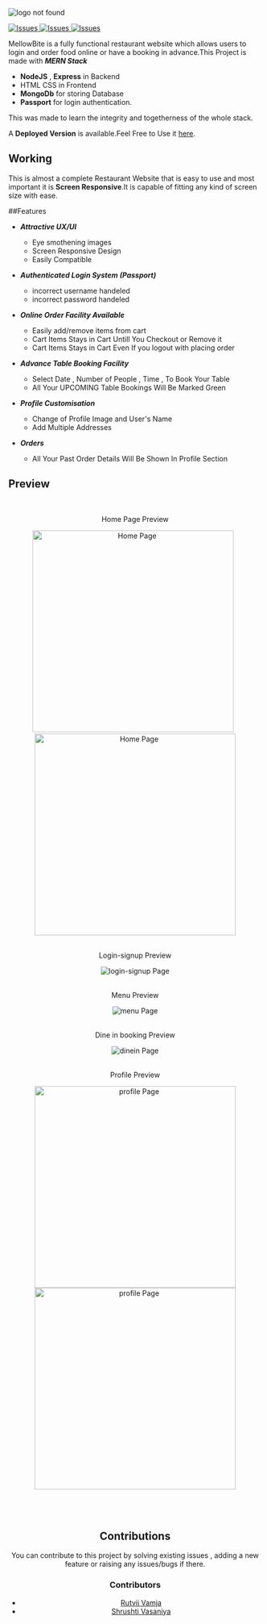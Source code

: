 ![logo not found](/readmeimages/logo.png)

<a href="https://github.com/RutvijDv/MellowBite-Restro/issues">
  <img alt="Issues" src="https://img.shields.io/github/issues/RutvijDv/MellowBite-Restro" />
</a>

<a href="https://github.com/RutvijDv/MellowBite-Restro/issues">
  <img alt="Issues" src="https://img.shields.io/badge/contribution-welcome-green" />
</a>

<a href="https://github.com/RutvijDv/MellowBite-Restro/stargazers">
  <img alt="Issues" src="https://img.shields.io/github/stars/RutvijDv/MellowBite-Restro" />
</a>

MellowBite is a fully functional restaurant website which allows users to login and order food online or have a booking in advance.This Project is made with **_MERN Stack_**

- **NodeJS** , **Express** in Backend
- HTML CSS in Frontend
- **MongoDb** for storing Database
- **Passport** for login authentication.

This was made to learn the integrity and togetherness of the whole stack.

A **Deployed Version** is available.Feel Free to Use it
<a href="https://salty-depths-28646.herokuapp.com/" >here</a>.

## Working

This is almost a complete Restaurant Website that is easy to use and most important it is **Screen Responsive**.It is capable of fitting any kind of screen size with ease.

##Features

- **_Attractive UX/UI_**

  - Eye smothening images
  - Screen Responsive Design
  - Easily Compatible

- **_Authenticated Login System (Passport)_**

  - incorrect username handeled
  - incorrect password handeled

- **_Online Order Facility Available_**

  - Easily add/remove items from cart
  - Cart Items Stays in Cart Untill You Checkout or Remove it
  - Cart Items Stays in Cart Even If you logout with placing order

- **_Advance Table Booking Facility_**

  - Select Date , Number of People , Time , To Book Your Table
  - All Your UPCOMING Table Bookings Will Be Marked Green

- **_Profile Customisation_**

  - Change of Profile Image and User's Name
  - Add Multiple Addresses

- **_Orders_**
  - All Your Past Order Details Will Be Shown In Profile Section

## Preview

</br>
<p style="text-align: center">Home Page Preview</p>
<div style="text-align: center;padding:auto;">
        <div style="display:inline-block">
          <img src="/readmeimages/home1.jpg" alt="Home Page" height="400" width="400"/>
        </div>
        &nbsp
        <div style="display:inline-block">
          <img src="/readmeimages/home2.jpg" alt="Home Page" height="400" width="400"/>
        </div>
        
<div>
</br>
<p style="text-align: center">Login-signup Preview</p>
<div style="text-align: center">
        <img src="/readmeimages/login-signup.png" alt="login-signup Page"/>
<div>
</br>
<p style="text-align: center">Menu Preview</p>
<div style="text-align: center">
        <img src="/readmeimages/menu.png" alt="menu Page"/>
<div>
</br>
<p style="text-align: center">Dine in booking Preview</p>
<div style="text-align: center">
        <img src="/readmeimages/dinein.PNG" alt="dinein Page"/>
<div>
</br>
<p style="text-align: center">Profile Preview</p>
<div style="text-align: center;padding:auto;">
        <div style="display:inline-block">
          <img src="/readmeimages/profile.png" alt="profile Page" height="400"/>
        </div>
        <div style="display:inline-block">
          <img src="/readmeimages/profile3.png" alt="profile Page"  height="400"/>
        </div>
        
<div>

</br>
</br>

</br>


## Contributions

You can contribute to this project by solving existing issues , adding a new feature or raising any issues/bugs if there.

### Contributors
- <a href="https://github.com/RutvijDv">Rutvij Vamja</a>
- <a href="https://github.com/shrushti22">Shrushti Vasaniya</a>

